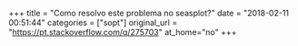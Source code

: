 +++
title = "Como resolvo este problema no seasplot?"
date = "2018-02-11 00:51:44"
categories = ["sopt"]
original_url = "https://pt.stackoverflow.com/q/275703"
at_home="no"
+++

